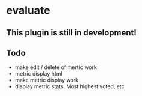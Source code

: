 evaluate
========

## This plugin is still in development! ##

## Todo
- make edit / delete of mertic work
- metric display html
- make metric display work
- display metric stats. Most highest voted, etc